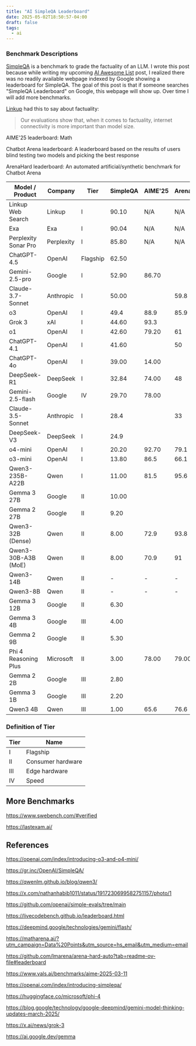```yaml
---
title: "AI SimpleQA Leaderboard"
date: 2025-05-02T18:50:57-04:00
draft: false
tags:
  - ai
---
```


### Benchmark Descriptions

[SimpleQA](https://openai.com/index/introducing-simpleqa/) is a benchmark to grade the factuality of an LLM. I wrote this post because while writing my upcoming [AI Awesome List](/posts/ai) post, I realized there was no readily available webpage indexed by Google showing a leaderboard for SimpleQA. The goal of this post is that if someone searches "SimpleQA Leaderboard" on Google, this webpage will show up. Over time I will add more benchmarks.

[Linkup](https://www.linkup.so/blog/linkup-establishes-sota-performance-on-simpleqa) had this to say about factuality:

> Our evaluations show that, when it comes to factuality, internet connectivity is more important than model size.

AIME'25 leaderboard: Math

Chatbot Arena leaderboard: A leaderboard based on the results of users blind testing two models and picking the best response

ArenaHard leaderboard: An automated artificial/synthetic benchmark for Chatbot Arena

| Model / Product   | Company   | Tier    | SimpleQA | AIME'25 | ArenaHard | Chatbot Arena |
|----------------------|-----------|----------|----------|---------|-----------|---------------|
| Linkup Web Search        | Linkup | I | 90.10 | N/A | N/A | N/A |
| Exa                                 | Exa | I | 90.04 | N/A | N/A | N/A |
| Perplexity Sonar Pro      | Perplexity | I | 85.80 | N/A | N/A | N/A |
| ChatGPT-4.5                  | OpenAI    | Flagship | 62.50 |         |         | 1398  |
| Gemini-2.5-pro               | Google    | I |  52.90 | 86.70 |           | 1439 |
| Claude-3.7-Sonnet        | Anthropic | I | 50.00 |         | 59.8 | 1292 |
| o3                                  | OpenAI    | I | 49.4 |  88.9  | 85.9  | 1418 |
| Grok 3                           | xAI       | I | 44.60 | 93.3 |           | 1402 |
| o1                                  | OpenAI    | I | 42.60 | 79.20 | 61 | 1350  |
| ChatGPT-4.1                 | OpenAI    | I | 41.60 |         | 50 | 1363 |
| ChatGPT-4o                  | OpenAI    | I | 39.00 | 14.00 |          |  1408 |
| DeepSeek-R1                | DeepSeek  | I | 32.84 |  74.00 |  48 | 1358 |
| Gemini-2.5-flash            | Google    | IV |  29.70   | 78.00  |           | 1393 |
| Claude-3.5-Sonnet        | Anthropic | I | 28.4 |         | 33 |               |
| DeepSeek-V3                | DeepSeek  | I | 24.9 |         |           | 1381 |
| o4-mini                           | OpenAI    | I | 20.20 | 92.70 | 79.1 | 1351  |
| o3-mini                           | OpenAI    | I | 13.80 |  86.5 | 66.1 | 1325 |
| Qwen3-235B-A22B        | Qwen  | I | 11.00 | 81.5    | 95.6 |               |
| Gemma 3 27B               | Google    | II | 10.00 |         |           | 1342 |
| Gemma 2 27B               | Google    | II |  9.20 |         |           | 1220 |
| Qwen3-32B (Dense)      | Qwen  | II | 8.00 | 72.9    | 93.8 |               |
| Qwen3-30B-A3B (MoE) | Qwen | II | 8.00 | 70.9    | 91        |               |
| Qwen3-14B | Qwen | II | - | - | - | - |
| Qwen3-8B | Qwen | II | - | - | - | - |
| Gemma 3 12B               | Google    | II |  6.30 |         |           |               |
| Gemma 3 4B                 | Google    | III |  4.00 |         |           |               |
| Gemma 2 9B                 | Google    | II |  5.30 |         |           |               |
| Phi 4 Reasoning Plus   | Microsoft | II | 3.00 | 78.00 | 79.00 |          |
| Gemma 2 2B                 | Google    | III |  2.80 |         |           |               |
| Gemma 3 1B                 | Google    | III |  2.20 |         |           |               |
| Qwen3 4B                      | Qwen | III | 1.00 | 65.6 | 76.6 |               |

### Definition of Tier

| Tier | Name |
| ------ | ------ |
| I | Flagship |
| II | Consumer hardware |
| III | Edge hardware |
| IV | Speed |

## More Benchmarks

<https://www.swebench.com/#verified>

<https://lastexam.ai/>

## References

<https://openai.com/index/introducing-o3-and-o4-mini/>

<https://gr.inc/OpenAI/SimpleQA/>

<https://qwenlm.github.io/blog/qwen3/>

<https://x.com/nathanhabib1011/status/1917230699582751157/photo/1>

<https://github.com/openai/simple-evals/tree/main>

<https://livecodebench.github.io/leaderboard.html>

<https://deepmind.google/technologies/gemini/flash/>

<https://matharena.ai/?utm_campaign=Data%20Points&utm_source=hs_email&utm_medium=email>

<https://github.com/lmarena/arena-hard-auto?tab=readme-ov-file#leaderboard>

<https://www.vals.ai/benchmarks/aime-2025-03-11>

<https://openai.com/index/introducing-simpleqa/>

<https://huggingface.co/microsoft/phi-4>

<https://blog.google/technology/google-deepmind/gemini-model-thinking-updates-march-2025/>

<https://x.ai/news/grok-3>

<https://ai.google.dev/gemma>
